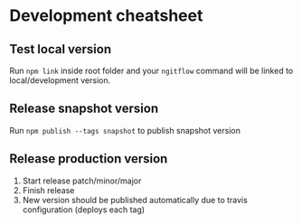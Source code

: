 # Development cheatsheet

## Test local version

Run `npm link` inside root folder and your `ngitflow` command will be linked to local/development version.

## Release snapshot version

Run `npm publish --tags snapshot` to publish snapshot version

## Release production version

1. Start release patch/minor/major
2. Finish release
3. New version should be published automatically due to travis configuration (deploys each tag)
